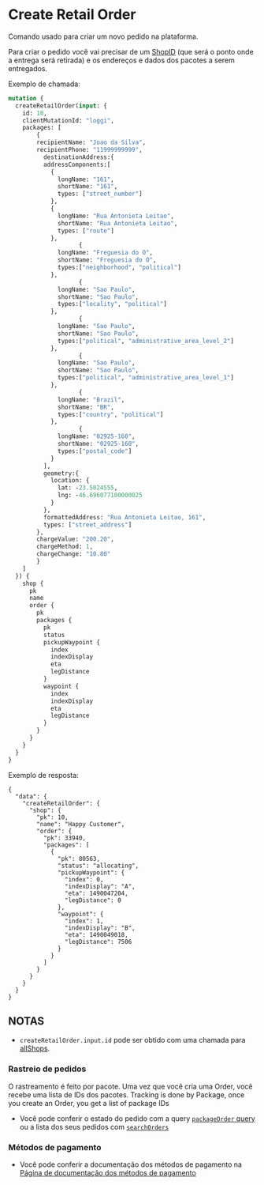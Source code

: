 # Create Retail Order

Comando usado para criar um novo pedido na plataforma.

Para criar o pedido você vai precisar de um [ShopID](/presto/all-shops) (que será o ponto onde a entrega será retirada) e os endereços e dados dos pacotes a serem entregados.

Exemplo de chamada:


```graphql
mutation {
  createRetailOrder(input: {
    id: 10,
    clientMutationId: "loggi",
    packages: [
    	{
        recipientName: "Joao da Silva",
        recipientPhone: "11999999999",
    	  destinationAddress:{
          addressComponents:[
            {
              longName: "161",
              shortName: "161",
              types: ["street_number"]
            },
            {
              longName: "Rua Antonieta Leitao",
              shortName: "Rua Antonieta Leitao",
              types: ["route"]
            },
  					{
              longName: "Freguesia do O",
              shortName: "Freguesia do O",
              types:["neighborhood", "political"]
            },
  					{
              longName: "Sao Paulo",
              shortName: "Sao Paulo",
              types:["locality", "political"]
            },
  					{
              longName: "Sao Paulo",
              shortName: "Sao Paulo",
              types:["political", "administrative_area_level_2"]
            },
  					{
              longName: "Sao Paulo",
              shortName: "Sao Paulo",
              types:["political", "administrative_area_level_1"]
            },
  					{
              longName: "Brazil",
              shortName: "BR",
              types:["country", "political"]
            },
  					{
              longName: "02925-160",
              shortName: "02925-160",
              types:["postal_code"]
            }  
          ],
          geometry:{
            location: {
              lat: -23.5024555,
              lng: -46.696077100000025
            }
          },
          formattedAddress: "Rua Antonieta Leitao, 161",
          types: ["street_address"]
        },
        chargeValue: "200.20",
        chargeMethod: 1,
        chargeChange: "10.80"          
  		}
    ]      
  }) {
    shop {
      pk
      name
      order {
        pk
        packages {
          pk
          status
          pickupWaypoint {
            index
            indexDisplay
            eta
            legDistance
          }
          waypoint {
            index
            indexDisplay
            eta
            legDistance
          }
        }        
      }      
    }
  }   
}
```

Exemplo de resposta:

```
{
  "data": {
    "createRetailOrder": {
      "shop": {
        "pk": 10,
        "name": "Happy Customer",
        "order": {
          "pk": 33940,
          "packages": [
            {
              "pk": 80563,
              "status": "allocating",
              "pickupWaypoint": {
                "index": 0,
                "indexDisplay": "A",
                "eta": 1490047204,
                "legDistance": 0
              },
              "waypoint": {
                "index": 1,
                "indexDisplay": "B",
                "eta": 1490049018,
                "legDistance": 7506
              }
            }
          ]
        }
      }
    }
  }
}
```

## NOTAS

- ```createRetailOrder.input.id``` pode ser obtido com uma chamada para [allShops](/presto/all-shops).

### Rastreio de pedidos

O rastreamento é feito por pacote. Uma vez que você cria uma Order, você recebe uma lista de IDs dos pacotes.
Tracking is done by Package, once you create an Order, you get a list of package IDs

* Você pode conferir o estado do pedido com a query [`packageOrder` query](/presto/package-status) ou a lista dos seus pedidos com [`searchOrders`](/presto/search-orders)

### Métodos de pagamento

* Você pode conferir a documentação dos métodos de pagamento na [Página de documentação dos métodos de pagamento](/presto/payment-methods)
